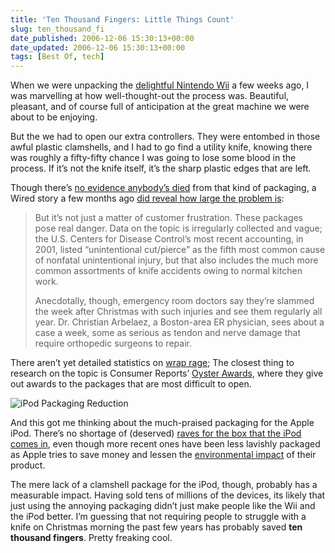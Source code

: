 ```yaml
---
title: 'Ten Thousand Fingers: Little Things Count'
slug: ten_thousand_fi
date_published: 2006-12-06 15:30:13+00:00
date_updated: 2006-12-06 15:30:13+00:00
tags: [Best Of, tech]
---
```

When we were unpacking the [delightful Nintendo Wii](/2006/11/28/its_the_help_ca) a few weeks ago, I was marvelling at how well-thought-out the process was. Beautiful, pleasant, and of course full of anticipation at the great machine we were about to be enjoying.

But the we had to open our extra controllers. They were entombed in those awful plastic clamshells, and I had to go find a utility knife, knowing there was roughly a fifty-fifty chance I was going to lose some blood in the process. If it’s not the knife itself, it’s the sharp plastic edges that are left.

Though there’s [no evidence anybody’s died](http://ask.metafilter.com/mefi/40274) from that kind of packaging, a Wired story a few months ago [did reveal how large the problem is](http://www.wired.com/news/technology/0,70874-0.html):

> But it’s not just a matter of customer frustration. These packages pose real danger. Data on the topic is irregularly collected and vague; the U.S. Centers for Disease Control’s most recent accounting, in 2001, listed “unintentional cut/pierce” as the fifth most common cause of nonfatal unintentional injury, but that also includes the much more common assortments of knife accidents owing to normal kitchen work.
> 
> Anecdotally, though, emergency room doctors say they’re slammed the week after Christmas with such injuries and see them regularly all year. Dr. Christian Arbelaez, a Boston-area ER physician, sees about a case a week, some as serious as tendon and nerve damage that require orthopedic surgeons to repair.

There aren’t yet detailed statistics on [wrap rage](http://en.wikipedia.org/wiki/Wrap_rage); The closest thing to research on the topic is Consumer Reports’ [Oyster Awards](http://www.consumerreports.org/cro/personal-finance/hardtoopen-packages-306/overview/index.htm), where they give out awards to the packages that are most difficult to open.

![iPod Packaging Reduction](/images/ipod-box.gif) 

And this got me thinking about the much-praised packaging for the Apple iPod. There’s no shortage of (deserved) [raves for the box that the iPod comes in](http://www.idonline.com/adr04/dd_pack_1.asp#two), even though more recent ones have been less lavishly packaged as Apple tries to save money and lessen the [environmental impact](http://www.apple.com/environment/design/) of their product.

The mere lack of a clamshell package for the iPod, though, probably has a measurable impact. Having sold tens of millions of the devices, its likely that just using the annoying packaging didn’t just make people like the Wii and the iPod better. I’m guessing that not requiring people to struggle with a knife on Christmas morning the past few years has probably saved **ten thousand fingers**. Pretty freaking cool.
